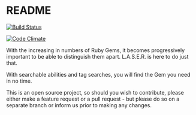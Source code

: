 # README

[![Build Status](https://travis-ci.org/webdev-camp/laser.svg?branch=master)](https://travis-ci.org/webdev-camp/laser)

[![Code Climate](https://codeclimate.com/github/webdev-camp/laser/badges/gpa.svg)](https://codeclimate.com/github/webdev-camp/laser)

With the increasing in numbers of Ruby Gems, it becomes progressively important to be able to distinguish them apart.
L.A.S.E.R. is here to do just that.

With searchable abilities and tag searches, you will find the Gem you need in no time.

This is an open source project, so should you wish to contribute, please either make a feature request or a pull request - but please do so on a separate branch or inform us prior to making any changes.
